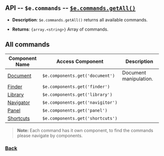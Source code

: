 ## API -- `$e.commands` -- [`$e.commands.getAll()`](../commands.full.md#getAll)
*  **Description**: `$e.commands.getAll()` returns all available commands.

*  **Returns**: `{array.<string>}` Array of commands.

## All commands
| Component Name                                                                        | Access Component                 | Description
|---------------------------------------------------------------------------------------|--------------------------------- |-----------------------
| [Document](../../../../../../../assets/dev/js/editor/document/readme.md)              | `$e.components.get('document')`  | Document manipulation.
| [Finder](#component---efinder.md)                                                     | `$e.components.get('finder')`    |
| [Library](#component---elibrary.md)                                                   | `$e.components.get('library')`   |
| [Navigator](#component---enavigaitor.md)                                              | `$e.components.get('navigitor')` |
| [Panel](#component---epanel.md)                                                       | `$e.components.get('panel')`     |
| [Shortcuts](#component---eshortcuts.md)                                               | `$e.components.get('shortcuts')` |

> **Note:** Each command has it own component, to find the commands please navigate by components.

### [Back](../commands.md) 
